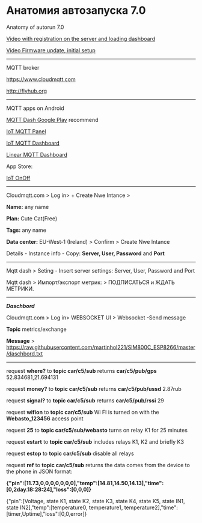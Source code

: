 # Анатомия автозапуска 7.0
Anatomy of autorun 7.0

[Video with registration on the server and loading dashboard](https://www.youtube.com/watch?v=xgZZ417HFFQ)

[Video Firmware update, initial setup](https://youtu.be/zThLl6C_PjE)

****

MQTT broker

https://www.cloudmqtt.com

http://flyhub.org

******

MQTT apps on Android

[MQTT Dash Google Play](https://play.google.com/store/apps/details?id=net.routix.mqttdash&hl=ru) recommend

[IoT MQTT Panel](https://play.google.com/store/apps/details?id=snr.lab.iotmqttpanel.prod)

[IoT MQTT Dashboard](https://play.google.com/store/apps/details?id=com.thn.iotmqttdashboard)

[Linear MQTT Dashboard](https://play.google.com/store/apps/details?id=com.ravendmaster.linearmqttdashboard)

App Store: 

[IoT OnOff](https://itunes.apple.com/be/app/iot-onoff/id1267226555?mt=8)

***
Cloudmqtt.com > Log in> + Create Nwe Intance > 

**Name:** any name

**Plan:** Cute Cat(Free)

**Tags:** any name

**Data center:** EU-West-1 (Ireland) > Confirm > Create Nwe Intance

Details - Instance info - Copy: **Server, User, Password** and **Port**

********

Mqtt dash > Seting - Insert server settings: Server, User, Password and Port

Mqtt dash > Импорт/экспорт метрик: > ПОДПИСАТЬСЯ и ЖДАТЬ МЕТРИКИ.

*****

***Daschbord*** 

Cloudmqtt.com > Log in> WEBSOCKET UI > Websocket -Send message 

**Topic** metrics/exchange

**Message** >  https://raw.githubusercontent.com/martinhol221/SIM800C_ESP8266/master/daschbord.txt

*****

request **where?** to **topic car/c5/sub**	 returns  **car/c5/pub/gps**	52.834681,21.694131

request **money?** to **topic car/c5/sub**	 returns  **car/c5/pub/ussd** 2.87rub

request **signal?** to **topic car/c5/sub**	  returns **car/c5/pub/rssi**	29

request **wifion** to **topic car/c5/sub**	  Wi FI is turned on with the **Webasto_123456** access point

request **25** to **topic car/c5/sub/webasto**	  turns on relay K1 for 25 minutes

request **estart** to **topic car/c5/sub**	      includes relays K1, K2 and briefly K3

request **estop** to **topic car/c5/sub**	      disable all relays

request **ref** to **topic car/c5/sub**	      returns the data comes from the device to the phone in JSON format:

**{"pin":[11.73,0,0,0,0,0,0,0],"temp":[14.81,14.50,14.13],"time":[0,2day.18:28:24],"loss":[0,0,0]}**

{"pin":[Voltage, state K1, state K2, state K3, state K4, state K5, state IN1, state IN2],"temp":[temperature0, temperature1, temperature2],"time":[timer,Uptime],"loss":[0,0,error]}




